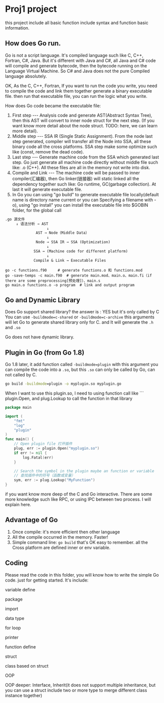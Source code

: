 # Proj1 project

this project include all basic function include syntax and function basic information.

## How does Go run.

Go is not a script language. It's compiled language such like C, C++, Fortran, C#, Java. But it's different with Java and C#, all Java and C# code will compile and generate bytecode, then the bytecode running on the Language Virtual Machine. So C# and Java does not the pure Compiled language absolutely.

OK, As the C, C++, Fortran, If you want to run the code you write, you need to compile the code and link them together generate a binary executable file. then run that executable file, you can run the logic what you write.

How does Go code became the executable file:

1. First step --- Analysis code and generate AST(Abstract Syntax Tree), then this AST will convert to inner node struct for the next step. (If you want know more detail about the node struct. TODO: here, we can learn more detail).
2. Middle step --- SSA IR (Single Static Assignment). From the node last step generated, compiler will transfer all the Node into SSA, all these binary code all the cross platforms. SSA step make some optimize such like (const, remove the dead code).
3. Last step --- Generate machine code from the SSA which generated last step. Go just generate all machine code directly without middle file such like: .o (C++). All these files are all in the memory not write into disk.
4. Compile and Link --- The machine code will be passed to inner compiler(汇编器), then Go linker(链接器) will static linked all the dependency together such like: Go runtime, GC(garbage collection). At last it will generate executable file.
5. In Go you can using "go build" to generate executable file locally(default name is directory name current or you can Specifying a filename with -o), using "go install" you can install the executable file into $GOBIN folder, for the global call

```txt
.go 源文件
     ↓ 语法分析 → AST
                   ↓
              AST → Node（Middle Data）
                   ↓
              Node → SSA IR → SSA (Optimization)
                   ↓
             SSA → (Machine code for different platform)
                   ↓
             Compile & Link → Executable Files
```

```shell
go -c functions.f90     # generate functions.o 和 functions.mod
go -save-temps -c main.f90  # generate main.mod、main.o、main.fi（if there are some preprocessing[预处理]）、main.s
go main.o functions.o -o program  # link and output program
```

## Go and Dynamic Library

Does Go support shared library? the answer is : YES but it's only called by C
You can use ```-buildmode=c-shared``` or ```-buildmode=c-archive``` this arguments will let Go to generate shared library only for C. and It will generate the ```.h``` and ```.so```

Go does not have dynamic library. 

## Plugin in Go (from Go 1.8)

Go 1.8 later, it add function called ```-buildmode=plugin``` with this argument you can compile the code into a ```.so```, but this ```.so``` can only be called by Go, can not called by C.

```cmd
go build -buildmode=plugin -o myplugin.so myplugin.go
```

When I want to use this plugin.so, I need to using function call like ``` plugin.Open, and plug.Lookup to call the function in that library

```go
package main

import (
	"fmt"
	"log"
	"plugin"
)
func main() {
	// Open plugin file 打开插件
	plug, err := plugin.Open("myplugin.so")
	if err != nil {
		log.Fatal(err)
	}

	// Search the symbol in the plugin maybe an function or variable
    // 查找插件中的符号（函数或变量）
	sym, err := plug.Lookup("MyFunction")
}
```

if you want know more deep of the C and Go interactive. There are some more knowledge such like RPC, or using IPC between two process. I will explain here. 

## Advantage of Go

1. Once compile: it's more efficient then other language
2. All the compile occurred in the memory. Faster!
3. Simple command line: ```go build``` that's OK easy to remember. all the Cross platform are defined inner or env variable.

## Coding

Please read the code in this folder, you will know how to write the simple Go code. just for getting started. It's include:

variable define

package

import

data type

for loop

printer

function define

struct

class based on struct

OOP

OOP deeper: Interface, Inherit(it does not support multiple inheritance, but you can use a struct include two or more type to merge different class instance together)
